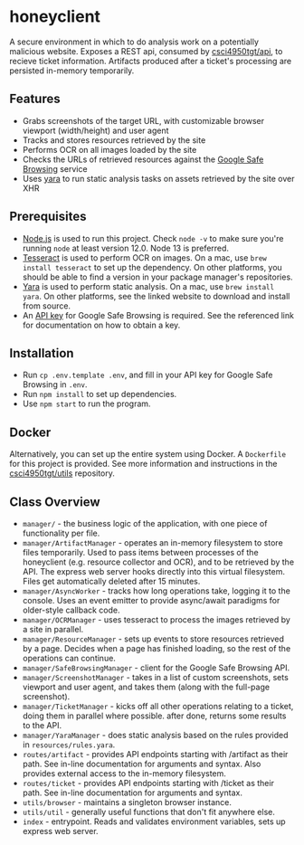 # honeyclient

A secure environment in which to do analysis work on a potentially malicious website. Exposes a REST api, consumed by [csci4950tgt/api](https://github.com/csci4950tgt/api), to recieve ticket information. Artifacts produced after a ticket's processing are persisted in-memory temporarily.

## Features

- Grabs screenshots of the target URL, with customizable browser viewport (width/height) and user agent
- Tracks and stores resources retrieved by the site
- Performs OCR on all images loaded by the site
- Checks the URLs of retrieved resources against the [Google Safe Browsing](https://safebrowsing.google.com) service
- Uses [yara](https://virustotal.github.io/yara/) to run static analysis tasks on assets retrieved by the site over XHR

## Prerequisites

- [Node.js](https://nodejs.org) is used to run this project. Check `node -v` to make sure you're running `node` at least version 12.0. Node 13 is preferred.
- [Tesseract](https://github.com/tesseract-ocr/tesseract) is used to perform OCR on images. On a mac, use `brew install tesseract` to set up the dependency. On other platforms, you should be able to find a version in your package manager's repositories.
- [Yara](https://yara.readthedocs.io/en/stable/gettingstarted.html) is used to perform static analysis. On a mac, use `brew install yara`. On other platforms, see the linked website to download and install from source.
- An [API key](https://developers.google.com/safe-browsing/v4/get-started) for Google Safe Browsing is required. See the referenced link for documentation on how to obtain a key.

## Installation

- Run `cp .env.template .env`, and fill in your API key for Google Safe Browsing in `.env`.
- Run `npm install` to set up dependencies.
- Use `npm start` to run the program.

## Docker

Alternatively, you can set up the entire system using Docker. A `Dockerfile` for this project is provided. See more information and instructions in the [csci4950tgt/utils](https://github.com/csci4950tgt/utils) repository.

## Class Overview

- `manager/` - the business logic of the application, with one piece of functionality per file.
- `manager/ArtifactManager` - operates an in-memory filesystem to store files temporarily. Used to pass items between processes of the honeyclient (e.g. resource collector and OCR), and to be retrieved by the API. The express web server hooks directly into this virtual filesystem. Files get automatically deleted after 15 minutes.
- `manager/AsyncWorker` - tracks how long operations take, logging it to the console. Uses an event emitter to provide async/await paradigms for older-style callback code.
- `manager/OCRManager` - uses tesseract to process the images retrieved by a site in parallel.
- `manager/ResourceManager` - sets up events to store resources retrieved by a page. Decides when a page has finished loading, so the rest of the operations can continue.
- `manager/SafeBrowsingManager` - client for the Google Safe Browsing API.
- `manager/ScreenshotManager` - takes in a list of custom screenshots, sets viewport and user agent, and takes them (along with the full-page screenshot).
- `manager/TicketManager` - kicks off all other operations relating to a ticket, doing them in parallel where possible. after done, returns some results to the API.
- `manager/YaraManager` - does static analysis based on the rules provided in `resources/rules.yara`.
- `routes/artifact` - provides API endpoints starting with /artifact as their path. See in-line documentation for arguments and syntax. Also provides external access to the in-memory filesystem.
- `routes/ticket` - provides API endpoints starting with /ticket as their path. See in-line documentation for arguments and syntax.
- `utils/browser` - maintains a singleton browser instance.
- `utils/util` - generally useful functions that don't fit anywhere else.
- `index` - entrypoint. Reads and validates environment variables, sets up express web server.
